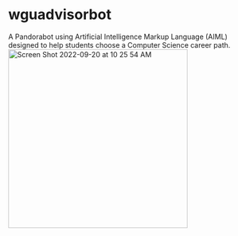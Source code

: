 # wguadvisorbot
A Pandorabot using Artificial Intelligence Markup Language (AIML) designed to help students choose a Computer Science career path. 
<img width="360" alt="Screen Shot 2022-09-20 at 10 25 54 AM" src="https://user-images.githubusercontent.com/38383228/191621798-d30dd021-87b8-4d6b-b8ee-719b81cdff59.png">
